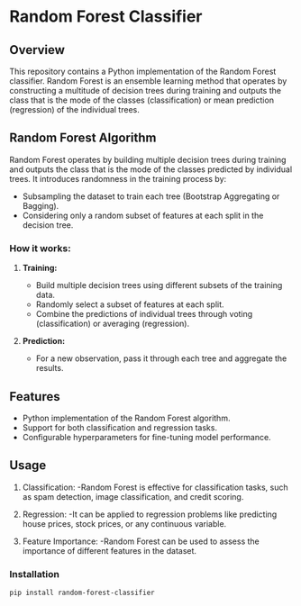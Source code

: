 # Random Forest Classifier

## Overview

This repository contains a Python implementation of the Random Forest classifier. Random Forest is an ensemble learning method that operates by constructing a multitude of decision trees during training and outputs the class that is the mode of the classes (classification) or mean prediction (regression) of the individual trees.

## Random Forest Algorithm

Random Forest operates by building multiple decision trees during training and outputs the class that is the mode of the classes predicted by individual trees. It introduces randomness in the training process by:
- Subsampling the dataset to train each tree (Bootstrap Aggregating or Bagging).
- Considering only a random subset of features at each split in the decision tree.

### How it works:

1. **Training:**
   - Build multiple decision trees using different subsets of the training data.
   - Randomly select a subset of features at each split.
   - Combine the predictions of individual trees through voting (classification) or averaging (regression).

2. **Prediction:**
   - For a new observation, pass it through each tree and aggregate the results.

## Features

- Python implementation of the Random Forest algorithm.
- Support for both classification and regression tasks.
- Configurable hyperparameters for fine-tuning model performance.

## Usage
1. Classification:
  -Random Forest is effective for classification tasks, such as spam detection, image classification, and credit scoring.

2. Regression:
  -It can be applied to regression problems like predicting house prices, stock prices, or any continuous variable.

3. Feature Importance:
  -Random Forest can be used to assess the importance of different features in the dataset.

### Installation

```bash
pip install random-forest-classifier
